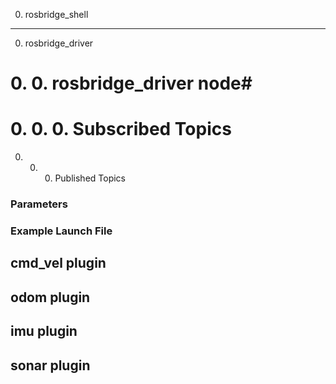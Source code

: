0. rosbridge_shell

***

0. rosbridge_driver

# 0. 0. rosbridge_driver node#

# 0. 0. 0. Subscribed Topics

0. 0. 0. Published Topics

### Parameters

### Example Launch File

## cmd_vel plugin

## odom plugin

## imu plugin

## sonar plugin
